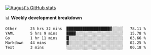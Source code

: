 
[![August's GitHub stats](https://github-readme-stats.vercel.app/api?username=zou-weidong&show_icons=true&theme=radical)](https://github.com/zou-weidong)


📊 **Weekly development breakdown**
<!--START_SECTION:waka-->

```txt
Other      25 hrs 32 mins  ███████████████████▓░░░░░   78.11 %
YAML       5 hrs 9 mins    ████░░░░░░░░░░░░░░░░░░░░░   15.78 %
Go         1 hr 11 mins    █░░░░░░░░░░░░░░░░░░░░░░░░   03.66 %
Markdown   44 mins         ▓░░░░░░░░░░░░░░░░░░░░░░░░   02.25 %
Text       3 mins          ░░░░░░░░░░░░░░░░░░░░░░░░░   00.18 %
```

<!--END_SECTION:waka-->

